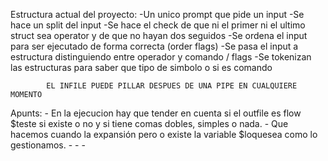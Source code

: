 Estructura actual del proyecto:
								-Un unico prompt que pide un input
								-Se hace un split del input
								-Se hace el check de que ni el primer ni el ultimo struct sea operator y de que no hayan dos seguidos
								-Se ordena el input para ser ejecutado de forma correcta (order flags)
								-Se pasa el input a estructura distinguiendo entre operador y comando / flags
								-Se tokenizan las estructuras para saber que tipo de simbolo o si es comando


			EL INFILE PUEDE PILLAR DESPUES DE UNA PIPE EN CUALQUIERE MOMENTO

Apunts:
		- En la ejecucion hay que tender en cuenta si el outfile es flow $teste si existe o no y si tiene comas dobles, simples o nada.
		-  Que hacemos cuando la expansión pero o existe la variable $loquesea como lo gestionamos.
		-
		-
		-